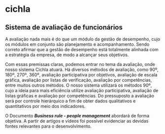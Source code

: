 # cichla
## Sistema de avaliação de funcionários

A avaliação nada mais é do que um módulo da gestão  de desempenho, cujo os módulos  em conjunto são planejamento e acompanhamento. Sendo correto afirmar que a gestão de desempenho está totalmente alinhada com a estratégia da empresa, de modo a alcançar seus objetivos. 

 Com essas premissas claras, podemos entrar no tema da avaliação, onde nosso sistema Cichla atuará. Há diversos métodos de avaliação, como 90º, 180º, 270º, 360º, avaliação participativa por objetivos, avaliação de escala gráfica, avaliação por listas  de verificação, avaliação por competências, entre muitos outros métodos. O nosso sistema utilizará os métodos 90º,  cujo a ideia para mais eficiência utilize avaliação participativa,  avaliação de listas gráficas e avaliação por competências. Do pressuposto a avaliação será por controle hierárquico a fim de obter dados qualitativos e quantitativos por meio dos indicadores.

O Documento ***Business rule - people management***  abordará de forma objetiva. A partir de artigos e vídeos foi possível evidenciar as devidas fontes relevantes para o desenvolvimento. 
